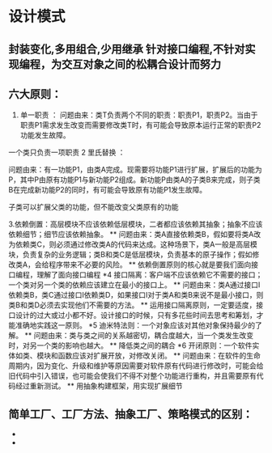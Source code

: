 # 设计模式
## 封装变化,多用组合,少用继承 针对接口编程,不针对实现编程，为交互对象之间的松耦合设计而努力
## 六大原则：
1. 单一职责 ：
 问题由来：类T负责两个不同的职责：职责P1，职责P2。当由于职责P1需求发生改变而需要修改类T时，有可能会导致原本运行正常的职责P2功能发生故障。

 一个类只负责一项职责
2 里氏替换 ： 

问题由来：有一功能P1，由类A完成。现需要将功能P1进行扩展，扩展后的功能为P，其中P由原有功能P1与新功能P2组成。新功能P由类A的子类B来完成，则子类B在完成新功能P2的同时，有可能会导致原有功能P1发生故障。

子类可以扩展父类的功能，但不能改变父类原有的功能

3.依赖倒置：高层模块不应该依赖低层模块，二者都应该依赖其抽象；抽象不应该依赖细节；细节应该依赖抽象。
** 问题由来：类A直接依赖类B，假如要将类A改为依赖类C，则必须通过修改类A的代码来达成。这种场景下，类A一般是高层模块，负责复杂的业务逻辑；类B和类C是低层模块，负责基本的原子操作；假如修改类A，会给程序带来不必要的风险。
** 依赖倒置原则的核心就是要我们面向接口编程，理解了面向接口编程
*4 接口隔离：客户端不应该依赖它不需要的接口；一个类对另一个类的依赖应该建立在最小的接口上。
** 问题由来：类A通过接口I依赖类B，类C通过接口I依赖类D，如果接口I对于类A和类B来说不是最小接口，则类B和类D必须去实现他们不需要的方法。
** 运用接口隔离原则，一定要适度，接口设计的过大或过小都不好。设计接口的时候，只有多花些时间去思考和筹划，才能准确地实践这一原则。
*5 迪米特法则：一个对象应该对其他对象保持最少的了解。
** 问题由来：类与类之间的关系越密切，耦合度越大，当一个类发生改变时，对另一个类的影响也越大。
** 降低类之间的耦合
*6 开闭原则：一个软件实体如类、模块和函数应该对扩展开放，对修改关闭。
** 问题由来：在软件的生命周期内，因为变化、升级和维护等原因需要对软件原有代码进行修改时，可能会给旧代码中引入错误，也可能会使我们不得不对整个功能进行重构，并且需要原有代码经过重新测试。
** 用抽象构建框架，用实现扩展细节
## 简单工厂、工厂方法、抽象工厂、策略模式的区别：
*
*
